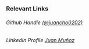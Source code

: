 ### Relevant Links 

###### Github Handle [(@juancho0202)](https://github.com/juancho0202)

###### LinkedIn Profile [Juan Muñoz](https://co.linkedin.com/in/juan-munoz-swdev)
